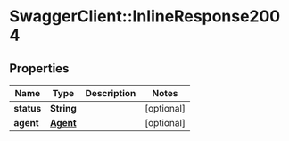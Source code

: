 # SwaggerClient::InlineResponse2004

## Properties
Name | Type | Description | Notes
------------ | ------------- | ------------- | -------------
**status** | **String** |  | [optional] 
**agent** | [**Agent**](Agent.md) |  | [optional] 


